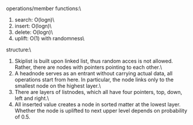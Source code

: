 operations/member functions:\
1. search: O(logn)\
2. insert: O(logn)\
3. delete: O(logn)\
4. uplift: O(1) with randomness\

structure:\
1. Skiplist is built upon linked list, thus random acces is not allowed. Rather, there are nodes with pointers pointing to each other.\
2. A headnode serves as an entrant without carrying actual data, all operations start from here. In particular, the node links only to the smallest node on the highest layer.\
3. There are layers of listnodes, which all have four pointers, top, down, left and right.\
4. All inserted value creates a node in sorted matter at the lowest layer. Whether the node is uplifted to next upper level depends on probability of 0.5.  




